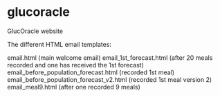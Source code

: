 # glucoracle
GlucOracle website

The different HTML email templates:

email.html (main welcome email)
email_1st_forecast.html (after 20 meals recorded and one has received the 1st forecast)
email_before_population_forecast.html (recorded 1st meal)
email_before_population_forecast_v2.html (recorded 1st meal version 2)
email_meal9.html (after one recorded 9 meals)


